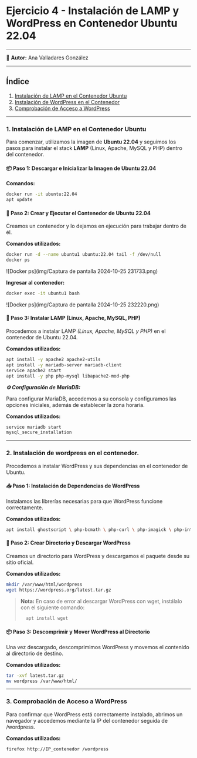 # Ejercicio 4 - Instalación de LAMP y WordPress en Contenedor Ubuntu 22.04

---

👤 **Autor:** Ana Valladares González

---

## Índice
1. [Instalación de LAMP en el Contenedor Ubuntu](#1-instalación-de-lamp-en-el-contenedor-ubuntu)
2. [Instalación de WordPress en el Contenedor](#2-instalación-de-wordpress-en-el-contenedor)
3. [Comprobación de Acceso a WordPress](#3-comprobación-de-acceso-a-wordpress)

---

### 1. Instalación de LAMP en el Contenedor Ubuntu

Para comenzar, utilizamos la imagen de **Ubuntu 22.04** y seguimos los pasos para instalar el stack **LAMP** (Linux, Apache, MySQL y PHP) dentro del contenedor.

#### 📦 Paso 1: Descargar e Inicializar la Imagen de Ubuntu 22.04

**Comandos:**
```bash
docker run -it ubuntu:22.04
apt update
```

#### 🚀 Paso 2:  Crear y Ejecutar el Contenedor de Ubuntu 22.04

Creamos un contenedor y lo dejamos en ejecución para trabajar dentro de él.

**Comandos utilizados:**
```bash
docker run -d --name ubuntu1 ubuntu:22.04 tail -f /dev/null
docker ps
```
![Docker ps](img/Captura de pantalla 2024-10-25 231733.png)

**Ingresar al contenedor:**
```bash
docker exec -it ubuntu1 bash
```
![Docker ps](img/Captura de pantalla 2024-10-25 232220.png)

#### 🔧 Paso 3:  Instalar LAMP (Linux, Apache, MySQL, PHP)

Procedemos a instalar LAMP *(Linux, Apache, MySQL y PHP)* en el contenedor de Ubuntu 22.04.

**Comandos utilizados:**
```bash
apt install -y apache2 apache2-utils
apt install -y mariadb-server mariadb-client
service apache2 start
apt install -y php php-mysql libapache2-mod-php
```

***⚙️ Configuración de MariaDB:***

Para configurar MariaDB, accedemos a su consola y configuramos las opciones iniciales, además de establecer la zona horaria.

**Comandos utilizados:**
```bash
service mariadb start
mysql_secure_installation
```
--- 

### 2.  Instalación de wordpress en el contenedor.

Procedemos a instalar WordPress y sus dependencias en el contenedor de Ubuntu.

#### 📥 Paso 1: Instalación de Dependencias de WordPress

Instalamos las librerías necesarias para que WordPress funcione correctamente.

**Comandos utilizados:**
```bash
apt install ghostscript \ php-bcmath \ php-curl \ php-imagick \ php-intl \ php-json \ php-mbstring \ php-mysql \ php-xml \ php-zip
```

#### 📂  Paso 2: Crear Directorio y Descargar WordPress

Creamos un directorio para WordPress y descargamos el paquete desde su sitio oficial.

**Comandos utilizados:**
```bash
mkdir /var/www/html/wordpress
wget https://wordpress.org/latest.tar.gz
```

> **Nota:** En caso de error al descargar WordPress con wget, instálalo con el siguiente comando:
> ```bash
>   apt install wget
> ```

#### 📦  Paso 3: Descomprimir y Mover WordPress al Directorio

Una vez descargado, descomprimimos WordPress y movemos el contenido al directorio de destino.

**Comandos utilizados:**
```bash
tar -xvf latest.tar.gz
mv wordpress /var/www/html/
```

---

### 3.  Comprobación de Acceso a WordPress

Para confirmar que WordPress está correctamente instalado, abrimos un navegador y accedemos mediante la IP del contenedor seguida de /wordpress.

**Comandos utilizados:**
```bash
firefox http://IP_contenedor /wordpress
```